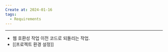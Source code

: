 ```yaml
---
Create at: 2024-01-16
tags:
  - Requirements
---
```

---

- 웹 호환성 작업 이전 코드로 되돌리는 작업.
- [[프로젝트 환경 설정]]